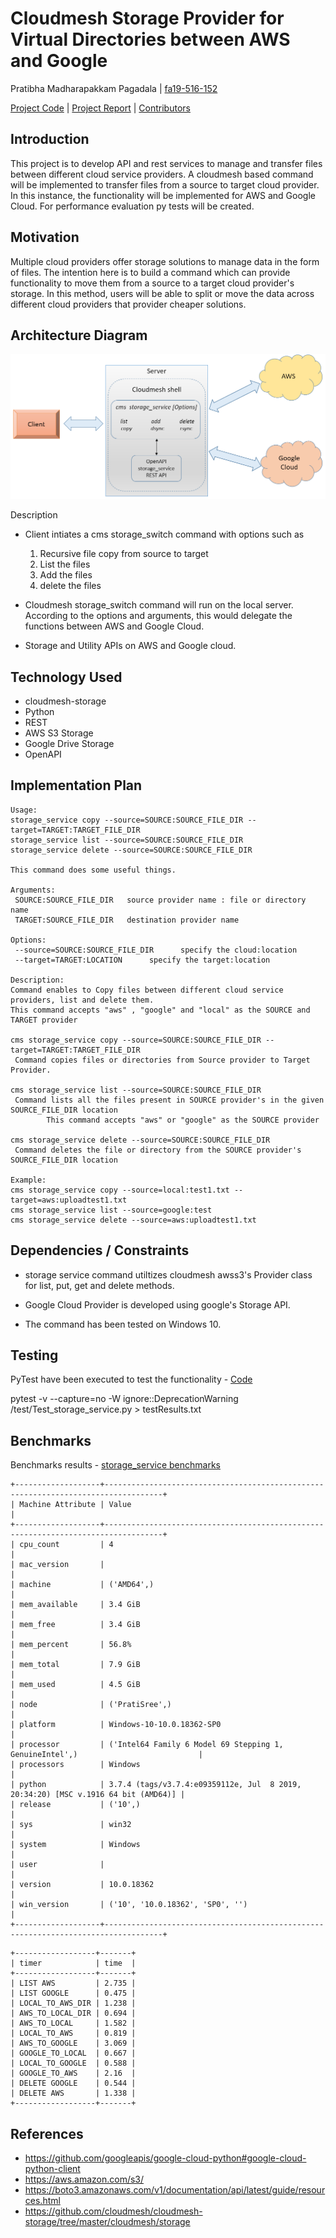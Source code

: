 # Cloudmesh Storage Provider for Virtual Directories between  AWS and Google

Pratibha Madharapakkam Pagadala |  [fa19-516-152](https://github.com/cloudmesh-community/fa19-516-152)


[Project Code](https://github.com/cloudmesh-community/fa19-516-152/blob/master/project/project_code)  |  [Project Report](https://github.com/cloudmesh-community/fa19-516-152/blob/master/project/report.md) | [Contributors](https://github.com/cloudmesh-community/fa19-516-152/graphs/contributors)

## Introduction

This project is to develop API and rest services to manage and transfer
files between different cloud service providers. A cloudmesh based
command will be implemented to transfer files from a source to target
cloud provider. In this instance, the functionality will be implemented
for AWS and Google Cloud. For performance evaluation py tests will be
created.

## Motivation

 Multiple cloud providers offer storage solutions to manage data in the
 form of files. The intention here is to build a command which can
 provide functionality to move them from a source to a target cloud
 provider's storage. In this method, users will be able to split or move
 the data across different cloud providers that provider cheaper
 solutions.

## Architecture Diagram

![Architecture](images/architecture2.png)

Description

* Client intiates a cms storage_switch command with options such as
 
  1. Recursive file copy from source to target
  2. List the files
  3. Add the files
  4. delete the files
  
* Cloudmesh storage_switch command will run on the local server.
  According to the options and arguments, this would delegate the
  functions between AWS and Google Cloud.

* Storage and Utility APIs on AWS and Google cloud.   

## Technology Used

* cloudmesh-storage
* Python
* REST
* AWS S3 Storage
* Google Drive Storage
* OpenAPI

## Implementation Plan

````
Usage:
storage_service copy --source=SOURCE:SOURCE_FILE_DIR --target=TARGET:TARGET_FILE_DIR
storage_service list --source=SOURCE:SOURCE_FILE_DIR
storage_service delete --source=SOURCE:SOURCE_FILE_DIR

This command does some useful things.

Arguments:
 SOURCE:SOURCE_FILE_DIR   source provider name : file or directory name
 TARGET:SOURCE_FILE_DIR   destination provider name

Options:
 --source=SOURCE:SOURCE_FILE_DIR      specify the cloud:location
 --target=TARGET:LOCATION      specify the target:location

Description:
Command enables to Copy files between different cloud service providers, list and delete them.
This command accepts "aws" , "google" and "local" as the SOURCE and TARGET provider

cms storage_service copy --source=SOURCE:SOURCE_FILE_DIR --target=TARGET:TARGET_FILE_DIR
 Command copies files or directories from Source provider to Target Provider.

cms storage_service list --source=SOURCE:SOURCE_FILE_DIR
 Command lists all the files present in SOURCE provider's in the given SOURCE_FILE_DIR location
		This command accepts "aws" or "google" as the SOURCE provider

cms storage_service delete --source=SOURCE:SOURCE_FILE_DIR
 Command deletes the file or directory from the SOURCE provider's SOURCE_FILE_DIR location

Example:
cms storage_service copy --source=local:test1.txt --target=aws:uploadtest1.txt
cms storage_service list --source=google:test
cms storage_service delete --source=aws:uploadtest1.txt

````
## Dependencies / Constraints

* storage service command utiltizes cloudmesh awss3's Provider class for list, put, get and delete methods.
  
* Google Cloud Provider is developed using google's Storage API. 
  
* The command has been tested on Windows 10.

## Testing

PyTest have been executed to test the functionality - [Code](https://github.com/cloudmesh-community/fa19-516-152/blob/master/project/project_code/cloudmesh-storage_service/cloudmesh/storage_service/test/Test_storage_service.py)

pytest -v --capture=no -W ignore::DeprecationWarning /test/Test_storage_service.py > testResults.txt 

## Benchmarks

Benchmarks results - [storage_service benchmarks](https://github.com/cloudmesh-community/fa19-516-152/blob/master/project/project_code/cloudmesh-storage_service/cloudmesh/storage_service/test/testResults.txt)

```
+-------------------+-----------------------------------------------------------------------------------+
| Machine Attribute | Value                                                                             |
+-------------------+-----------------------------------------------------------------------------------+
| cpu_count         | 4                                                                                 |
| mac_version       |                                                                                   |
| machine           | ('AMD64',)                                                                        |
| mem_available     | 3.4 GiB                                                                           |
| mem_free          | 3.4 GiB                                                                           |
| mem_percent       | 56.8%                                                                             |
| mem_total         | 7.9 GiB                                                                           |
| mem_used          | 4.5 GiB                                                                           |
| node              | ('PratiSree',)                                                                    |
| platform          | Windows-10-10.0.18362-SP0                                                         |
| processor         | ('Intel64 Family 6 Model 69 Stepping 1, GenuineIntel',)                           |
| processors        | Windows                                                                           |
| python            | 3.7.4 (tags/v3.7.4:e09359112e, Jul  8 2019, 20:34:20) [MSC v.1916 64 bit (AMD64)] |
| release           | ('10',)                                                                           |
| sys               | win32                                                                             |
| system            | Windows                                                                           |
| user              |                                                                                   |
| version           | 10.0.18362                                                                        |
| win_version       | ('10', '10.0.18362', 'SP0', '')                                                   |
+-------------------+-----------------------------------------------------------------------------------+
```

```
+------------------+-------+
| timer            | time  |
+------------------+-------+
| LIST AWS         | 2.735 |
| LIST GOOGLE      | 0.475 |
| LOCAL_TO_AWS_DIR | 1.238 |
| AWS_TO_LOCAL_DIR | 0.694 |
| AWS_TO_LOCAL     | 1.582 |
| LOCAL_TO_AWS     | 0.819 |
| AWS_TO_GOOGLE    | 3.069 |
| GOOGLE_TO_LOCAL  | 0.667 |
| LOCAL_TO_GOOGLE  | 0.588 |
| GOOGLE_TO_AWS    | 2.16  |
| DELETE GOOGLE    | 0.544 |
| DELETE AWS       | 1.338 |
+------------------+-------+
```

## References

* <https://github.com/googleapis/google-cloud-python#google-cloud-python-client>
* <https://aws.amazon.com/s3/>
* <https://boto3.amazonaws.com/v1/documentation/api/latest/guide/resources.html>
* <https://github.com/cloudmesh/cloudmesh-storage/tree/master/cloudmesh/storage>
